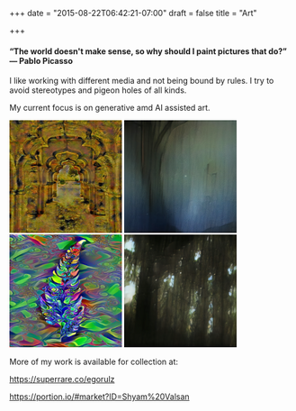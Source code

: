 +++
date = "2015-08-22T06:42:21-07:00"
draft = false
title = "Art"

+++

#### **“The world doesn't make sense, so why should I paint pictures that do?” ― Pablo Picasso**

I like working with different media and not being bound by rules. I try to avoid stereotypes and pigeon holes of all kinds. 

My current focus is on generative amd AI assisted art.

<img src="Doorway.PNG" width="200" height="200" />
<img src="Venus Rising.png" width="200" height="200" />
<img src="Newton's Fern.png" width="200" height="200" />
<img src="Forest.png" width="200" height="200" />


More of my work is available for collection at:

https://superrare.co/egorulz

https://portion.io/#market?ID=Shyam%20Valsan